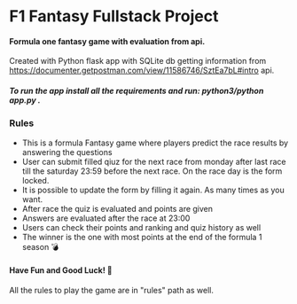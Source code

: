 # F1 Fantasy Fullstack Project
#### Formula one fantasy game with evaluation from api.
Created with Python flask app with SQLite db getting information from https://documenter.getpostman.com/view/11586746/SztEa7bL#intro api.

##### To run the app install all the requirements and run: python3/python app.py .

### Rules
- This is a formula Fantasy game where players predict the race results by answering the questions
- User can submit filled qiuz for the next race from monday after last race till the saturday 23:59 before the next race. On the race day is the form locked.
- It is possible to update the form by filling it again. As many times as you want.
- After race the quiz is evaluated and points are given
- Answers are evaluated after the race at 23:00
- Users can check their points and ranking and quiz history as well
- The winner is the one with most points at the end of the formula 1 season :bomb:
#### Have Fun and Good Luck! :rocket:

All the rules to play the game are in "rules" path as well.

